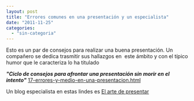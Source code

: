 ```yaml
---
layout: post
title: "Errores comunes en una presentación y un especialista"
date: "2011-11-25"
categories: 
  - "sin-categoria"
---
```


Esto es un par de consejos para realizar una buena presentación. Un compañero se dedica trasmitir sus hallazgos en  este ámbito y con el típico humor que le caracteriza lo ha titulado

_**"Ciclo de consejos para afrontar una presentación sin morir en el intento"**_ [17-errores-y-medio-en-una-presentacion.html](https://www.elladodelmal.com/2010/03/17-errores-y-medio-en-una-presentacion.html "17 errores y medio en una presentacion")

Un blog especialista en estas lindes es [El arte de presentar](https://elartedepresentar.com/ "El arte de presentar")
